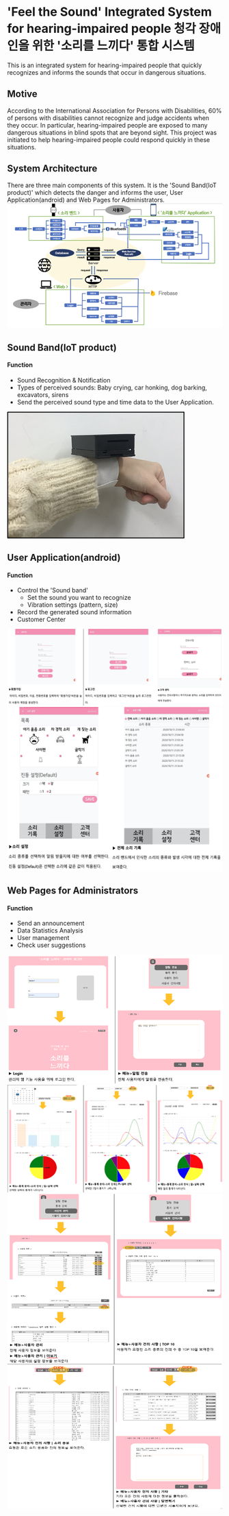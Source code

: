 # 'Feel the Sound' Integrated System for hearing-impaired people   청각 장애인을 위한 '소리를 느끼다' 통합 시스템
 This is an integrated system for hearing-impaired people that quickly recognizes and informs the sounds that occur in dangerous situations.


## Motive
 According to the International Association for Persons with Disabilities, 60% of persons with disabilities cannot recognize and judge accidents when they occur. In particular, hearing-impaired people are exposed to many dangerous situations in blind spots that are beyond sight. 
This project was initiated to help hearing-impaired people could respond quickly in these situations.


## System Architecture
 There are three main components of this system. It is the 'Sound Band(IoT product)' which detects the danger and informs the user, User Application(android) and Web Pages for Administrators.
![img](./Images/SystemArchitecture.png)


## Sound Band(IoT product)
#### Function
* Sound Recognition & Notification
* Types of perceived sounds: Baby crying, car honking, dog barking, excavators, sirens
* Send the perceived sound type and time data to the User Application.   

![img](./Images/SoundBand.png)

  
## User Application(android)
#### Function
* Control the 'Sound band' 
  * Set the sound you want to recognize
  * Vibration settings (pattern, size)
* Record the generated sound information
* Customer Center

![img](./Images/UserApplication1.png)
![img](./Images/UserApplication2.png)


## Web Pages for Administrators
#### Function
* Send an announcement
* Data Statistics Analysis
* User management
* Check user suggestions

![img](./Images/Web1.png)
![img](./Images/Web2.png)
![img](./Images/Web3.png)
![img](./Images/Web4.png)
